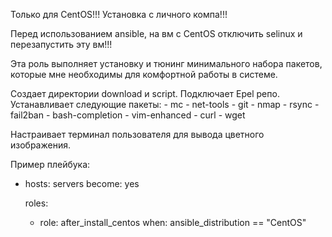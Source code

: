 Только для CentOS!!! Установка с личного компа!!!

Перед использованием ansible, на вм с CentOS отключить selinux и перезапустить эту вм!!!

Эта роль выполняет установку и тюнинг минимального набора пакетов, которые
 мне необходимы для комфортной работы в системе.

Создает директории download и script.
Подключает Epel репо.
Устанавливает следующие пакеты:
      - mc
      - net-tools
      - git
      - nmap
      - rsync
      - fail2ban
      - bash-completion
      - vim-enhanced
      - curl
      - wget

Настраивает терминал пользователя для вывода цветного изображения.

Пример плейбука:

- hosts: servers
  become: yes

  roles:
    - role: after_install_centos
      when: ansible_distribution == "CentOS"
